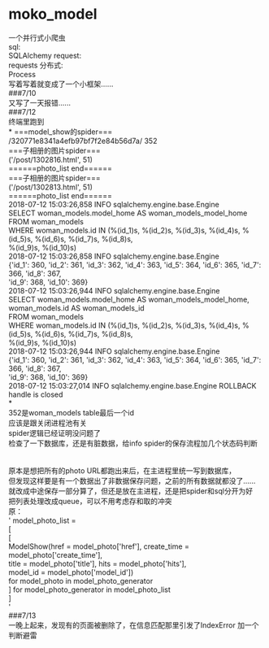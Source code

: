 # moko_model
一个并行式小爬虫\
sql:\
    SQLAlchemy
request:\
    requests
分布式:\
    Process
\
写着写着就变成了一个小框架......\
###7/10\
    又写了一天报错......
\
###7/12\
    终端里跑到\
    *
    ===model_show的spider===\
    /320771e8341a4efb97bf7f2e84b56d7a/ 352\
    ===子相册的图片spider===\
    ('/post/1302816.html', 51)\
    ======photo_list end======\
    ===子相册的图片spider===\
    ('/post/1302813.html', 51)\
    ======photo_list end======\
    2018-07-12 15:03:26,858 INFO sqlalchemy.engine.base.Engine \
        SELECT woman_models.model_home AS woman_models_model_home FROM woman_models\
        WHERE woman_models.id IN (%(id_1)s, %(id_2)s, %(id_3)s, %(id_4)s, %(id_5)s, %(id_6)s, %(id_7)s, %(id_8)s, \
            %(id_9)s, %(id_10)s)\
    2018-07-12 15:03:26,858 INFO sqlalchemy.engine.base.Engine \
        {'id_1': 360, 'id_2': 361, 'id_3': 362, 'id_4': 363, 'id_5': 364, 'id_6': 365, 'id_7': 366, 'id_8': 367, \
            'id_9': 368, 'id_10': 369}\
    2018-07-12 15:03:26,944 INFO sqlalchemy.engine.base.Engine \
        SELECT woman_models.model_home AS woman_models_model_home, woman_models.id AS woman_models_id\
        FROM woman_models\
        WHERE woman_models.id IN (%(id_1)s, %(id_2)s, %(id_3)s, %(id_4)s, %(id_5)s, %(id_6)s, %(id_7)s, %(id_8)s, \
            %(id_9)s, %(id_10)s)\
    2018-07-12 15:03:26,944 INFO sqlalchemy.engine.base.Engine \
        {'id_1': 360, 'id_2': 361, 'id_3': 362, 'id_4': 363, 'id_5': 364, 'id_6': 365, 'id_7': 366, 'id_8': 367, \
            'id_9': 368, 'id_10': 369}\
    2018-07-12 15:03:27,014 INFO sqlalchemy.engine.base.Engine ROLLBACK\
    handle is closed\
    *
\
    352是woman_models table最后一个id\
    应该是跟关闭进程池有关\
    spider逻辑已经证明没问题了\
    检查了一下数据库，还是有脏数据，给info spider的保存流程加几个状态码判断\
    \
    \
    原本是想把所有的photo URL都跑出来后，在主进程里统一写到数据库，\
    但发现这样要是有一个数据出了非数据保存问题，之前的所有数据就都没了......\
    就改成中途保存一部分算了，但还是放在主进程，还是把spider和sql分开为好 \
    把列表处理改成queue，可以不用考虑存和取的冲突 \
    原：\
    '
    model_photo_list = \
            [\
                [\
					ModelShow(href = model_photo['href'], create_time = model_photo['create_time'],\
							title = model_photo['title'], hits = model_photo['hits'],\
							model_id = model_photo['model_id'])\
					for model_photo in model_photo_generator\
				] for model_photo_generator in model_photo_list\
			]\
	'\
###7/13\
    一晚上起来，发现有的页面被删除了，在信息匹配那里引发了IndexError 加一个判断避雷